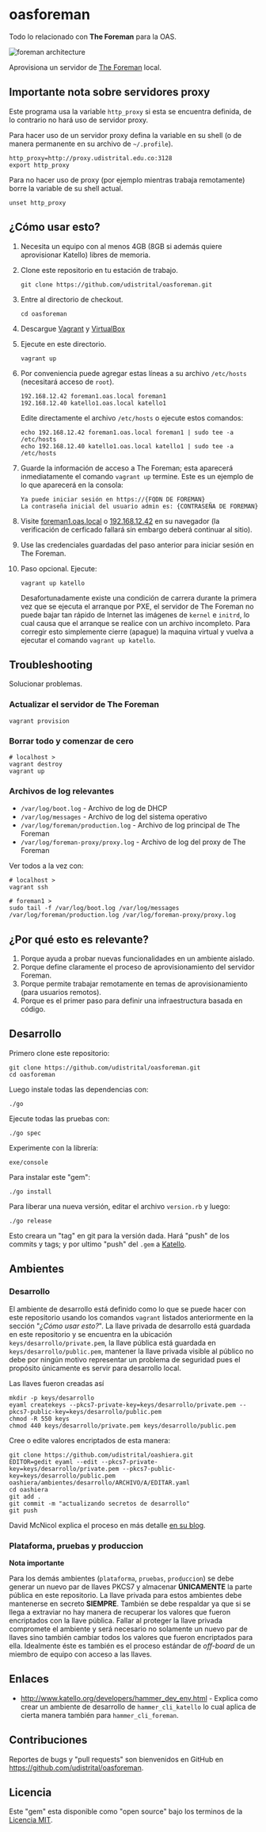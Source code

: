 oasforeman
==========

Todo lo relacionado con **The Foreman** para la OAS.

![foreman architecture](http://theforeman.org/static/images/foreman_architecture.png)

Aprovisiona un servidor de [The Foreman](http://theforeman.org/) local.

## Importante nota sobre servidores proxy

Este programa usa la variable `http_proxy` si esta se encuentra definida, de lo contrario no hará uso de servidor proxy.

Para hacer uso de un servidor proxy defina la variable en su shell (o de manera permanente en su archivo de `~/.profile`).

```
http_proxy=http://proxy.udistrital.edu.co:3128
export http_proxy
```

Para no hacer uso de proxy (por ejemplo mientras trabaja remotamente) borre la variable de su shell actual.

```
unset http_proxy
```

## ¿Cómo usar esto?

1. Necesita un equipo con al menos 4GB (8GB si además quiere aprovisionar Katello) libres de memoria.
1. Clone este repositorio en tu estación de trabajo.

   ```
   git clone https://github.com/udistrital/oasforeman.git
   ```
1. Entre al directorio de checkout.

    ```
    cd oasforeman
    ```
1. Descargue [Vagrant](https://www.vagrantup.com/) y [VirtualBox](https://www.virtualbox.org/)
1. Ejecute en este directorio.

    ```
    vagrant up
    ```
1. Por conveniencia puede agregar estas líneas a su archivo `/etc/hosts` (necesitará acceso de `root`).

    ```
    192.168.12.42 foreman1.oas.local foreman1
    192.168.12.40 katello1.oas.local katello1
    ```

   Edite directamente el archivo `/etc/hosts` o ejecute estos comandos:

    ```
    echo 192.168.12.42 foreman1.oas.local foreman1 | sudo tee -a /etc/hosts
    echo 192.168.12.40 katello1.oas.local katello1 | sudo tee -a /etc/hosts
    ```
1. Guarde la información de acceso a The Foreman; esta aparecerá inmediatamente el comando `vagrant up` termine. Este es un ejemplo de lo que aparecerá en la consola:

   ```
   Ya puede iniciar sesión en https://{FQDN DE FOREMAN}
   La contraseña inicial del usuario admin es: {CONTRASEÑA DE FOREMAN}
   ```
1. Visite [foreman1.oas.local](https://foreman1.oas.local/) o [192.168.12.42](https://192.168.12.42/) en su navegador (la verificación de cerficado fallará sin embargo deberá continuar al sitio).
1. Use las credenciales guardadas del paso anterior para iniciar sesión en The Foreman.
1. Paso opcional. Ejecute:

   ```
   vagrant up katello
   ```
   Desafortunadamente existe una condición de carrera durante la primera vez que se ejecuta el arranque por PXE, el servidor de The Foreman no puede bajar tan rápido de Internet las imágenes de `kernel` e `initrd`, lo cual causa que el arranque se realice con un archivo incompleto. Para corregir esto simplemente cierre (apague) la maquina virtual y vuelva a ejecutar el comando `vagrant up katello`.

## Troubleshooting

Solucionar problemas.

### Actualizar el servidor de The Foreman

```
vagrant provision
```

### Borrar todo y comenzar de cero

```
# localhost >
vagrant destroy
vagrant up
```

### Archivos de log relevantes

 * `/var/log/boot.log` - Archivo de log de DHCP
 * `/var/log/messages` - Archivo de log del sistema operativo
 * `/var/log/foreman/production.log` - Archivo de log principal de The Foreman
 * `/var/log/foreman-proxy/proxy.log` - Archivo de log del proxy de The Foreman

Ver todos a la vez con:

```
# localhost >
vagrant ssh
```

```
# foreman1 >
sudo tail -f /var/log/boot.log /var/log/messages /var/log/foreman/production.log /var/log/foreman-proxy/proxy.log
```


## ¿Por qué esto es relevante?

1. Porque ayuda a probar nuevas funcionalidades en un ambiente aislado.
1. Porque define claramente el proceso de aprovisionamiento del servidor Foreman.
1. Porque permite trabajar remotamente en temas de aprovisionamiento (para usuarios remotos).
1. Porque es el primer paso para definir una infraestructura basada en código.

## Desarrollo

Primero clone este repositorio:

```
git clone https://github.com/udistrital/oasforeman.git
cd oasforeman
```

Luego instale todas las dependencias con:

```
./go
```

Ejecute todas las pruebas con:

```
./go spec
```

Experimente con la librería:

```
exe/console
```

Para instalar este "gem":

```
./go install
```

Para liberar una nueva versión, editar el archivo `version.rb` y luego:

```
./go release
```

Esto creara un "tag" en git para la versión dada. Hará "push" de los commits y tags; y por ultimo "push" del `.gem` a [Katello](http://katello.udistritaloas.edu.co).

## Ambientes

### Desarrollo

El ambiente de desarrollo está definido como lo que se puede hacer con este repositorio usando los comandos `vagrant` listados anteriormente en la sección "_¿Cómo usar esto?_". La llave privada de desarrollo está guardada en este repositorio y se encuentra en la ubicación `keys/desarrollo/private.pem`, la llave pública está guardada en `keys/desarrollo/public.pem`, mantener la llave privada visible al público no debe por ningún motivo representar un problema de seguridad pues el propósito únicamente es servir para desarrollo local.

Las llaves fueron creadas así

```
mkdir -p keys/desarrollo
eyaml createkeys --pkcs7-private-key=keys/desarrollo/private.pem --pkcs7-public-key=keys/desarrollo/public.pem
chmod -R 550 keys
chmod 440 keys/desarrollo/private.pem keys/desarrollo/public.pem
```

Cree o edite valores encriptados de esta manera:

```
git clone https://github.com/udistrital/oashiera.git
EDITOR=gedit eyaml --edit --pkcs7-private-key=keys/desarrollo/private.pem --pkcs7-public-key=keys/desarrollo/public.pem oashiera/ambientes/desarrollo/ARCHIVO/A/EDITAR.yaml
cd oashiera
git add .
git commit -m "actualizando secretos de desarrollo"
git push
```

David McNicol explica el proceso en más detalle [en su blog](https://dmcnicks.wordpress.com/2015/03/01/encrypt-hiera-data-with-eyaml/).

### Plataforma, pruebas y produccion

**Nota importante**

Para los demás ambientes (`plataforma`, `pruebas`, `produccion`) se debe generar un nuevo par de llaves PKCS7 y almacenar **ÚNICAMENTE** la parte pública en este repositorio. La llave privada para estos ambientes debe mantenerse en secreto **SIEMPRE**. También se debe respaldar ya que si se llega a extraviar no hay manera de recuperar los valores que fueron encriptados con la llave pública. Fallar al proteger la llave privada compromete el ambiente y será necesario no solamente un nuevo par de llaves sino también cambiar todos los valores que fueron encriptados para ella. Idealmente éste es también es el proceso estándar de _off-board_ de un miembro de equipo con acceso a las llaves.

## Enlaces

 * http://www.katello.org/developers/hammer_dev_env.html - Explica como crear un ambiente de desarrollo de `hammer_cli_katello` lo cual aplica de cierta manera también para `hammer_cli_foreman`.

## Contribuciones

Reportes de bugs y "pull requests" son bienvenidos en GitHub en https://github.com/udistrital/oasforeman.

## Licencia

Este "gem" esta disponible como "open source" bajo los terminos de la [Licencia MIT](http://opensource.org/licenses/MIT).
